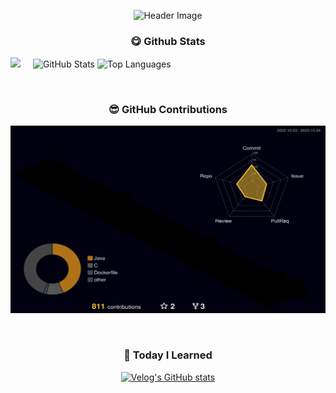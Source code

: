 <p align="center">
  <img src="https://capsule-render.vercel.app/api?type=waving&color=a04bfa&fontColor=fff&height=200&section=header&text=Claire%20J&fontSize=80&fontAlignY=40" alt="Header Image">
</p>
<!-- FCB6D0, fefeea -->

<h3 align="center">😋 Github Stats</h3>

<p>
  <img align="left" width="7.15%" src="https://github.com/kjeon0901/kjeon0901/assets/51190120/6df96b3b-d611-4a0c-a4cd-428eb77b4040">  
  <img align="center" width="46%" src="https://github-readme-stats.vercel.app/api?username=kjeon0901&show_icons=true" alt="GitHub Stats">  
  <img align="center" width="35%" src="https://github-readme-stats.vercel.app/api/top-langs/?username=kjeon0901&layout=compact" alt="Top Languages">  
  
</p>

<br>

<h3 align="center">😎 GitHub Contributions</h3>

<p align="center">
  <img src="./profile-3d-contrib/profile-night-rainbow.svg" alt="GitHub Contributions" width="600" height="300">
</p>

<br>

<h3 align="center">🤗 Today I Learned</h3>

<div align=center>
  
  [![Velog's GitHub stats](https://velog-readme-stats.vercel.app/api?name=kjeon0901&tag=TIL)](https://velog-readme-stats.vercel.app/api/redirect?name=kjeon0901&tag=TIL)
</div>

<br>

<!--
### Hi there 👋

- 🔭 I’m currently working on ...
- 🌱 I’m currently learning ...
- 👯 I’m looking to collaborate on ...
- 🤔 I’m looking for help with ...
- 💬 Ask me about ...
- 📫 How to reach me: ...
- 😄 Pronouns: ...
- ⚡ Fun fact: ...
-->

